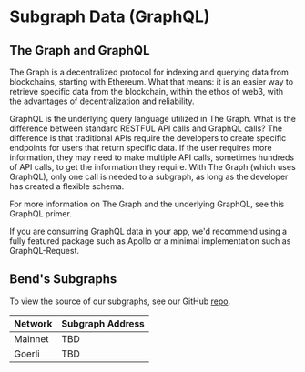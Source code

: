 # Subgraph Data (GraphQL)

## The Graph and GraphQL

The Graph is a decentralized protocol for indexing and querying data from blockchains, starting with Ethereum. What that means: it is an easier way to retrieve specific data from the blockchain, within the ethos of web3, with the advantages of decentralization and reliability.

GraphQL is the underlying query language utilized in The Graph. What is the difference between standard RESTFUL API calls and GraphQL calls? The difference is that traditional APIs require the developers to create specific endpoints for users that return specific data. If the user requires more information, they may need to make multiple API calls, sometimes hundreds of API calls, to get the information they require. With The Graph (which uses GraphQL), only one call is needed to a subgraph, as long as the developer has created a flexible schema.

For more information on The Graph and the underlying GraphQL, see this GraphQL primer.

If you are consuming GraphQL data in your app, we'd recommend using a fully featured package such as Apollo or a minimal implementation such as GraphQL-Request.

## Bend's Subgraphs

To view the source of our subgraphs, see our GitHub [repo](https://github.com/BendDAO/bend-protocol-subgraph).

| Network | Subgraph Address |
| ------- | ---------------- |
| Mainnet | TBD              |
| Goerli  | TBD              |


